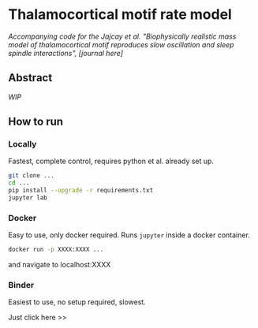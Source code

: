 # Thalamocortical motif rate model

*Accompanying code for the Jajcay et al. "Biophysically realistic mass model of thalamocortical motif reproduces slow oscillation and sleep spindle interactions", [journal here]*

## Abstract
*WIP*

## How to run

### Locally
Fastest, complete control, requires python et al. already set up.
```bash
git clone ...
cd ...
pip install --upgrade -r requirements.txt
jupyter lab
```

### Docker
Easy to use, only docker required. Runs `jupyter` inside a docker container.
```bash
docker run -p XXXX:XXXX ...
```
and navigate to localhost:XXXX

### Binder
Easiest to use, no setup required, slowest.

Just click here >>
